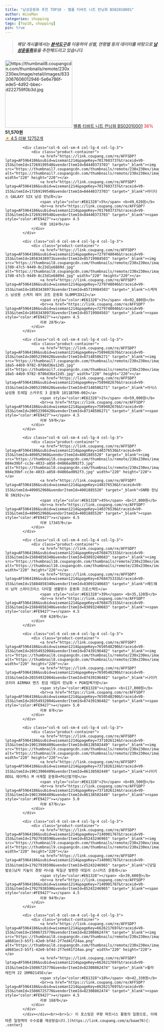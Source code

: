 ```yaml
---
title: "남성운동화 추천 TOP10 - 밸롭 티바트 니트 런닝화 BS02010001"
author: WiseMan
categories: shopping
tags: [Top10, shopping]
pin: true
---
```


> ##### 해당 게시물에서는 [**분석도구**](https://itemscout.io/)를 이용하여 **성별**, **연령별** 등의 데이터를 바탕으로 [**남성운동화**](https://link.coupang.com/a/baae76)들을 추천해드리고 있습니다.
<div class="container"><div class="row">
            <div class="col-6 col-sm-4 col-lg-4 col-lg-3">
                <div class="product-container">
                    <a href="https://link.coupang.com/re/AFFSDP?lptag=AF5964186&subid=wiseman1214&pageKey=1987199303&traceid=V0-153&itemId=3381211083&vendorItemId=71367870452" target="_blank"><img src="https://thumbnail8.coupangcdn.com/thumbnails/remote/230x230ex/image/retail/images/8332067606012946-5e6e786f-ede5-4d92-bbec-d222759f0b3d.jpg" alt="https://thumbnail8.coupangcdn.com/thumbnails/remote/230x230ex/image/retail/images/8332067606012946-5e6e786f-ede5-4d92-bbec-d222759f0b3d.jpg" width="220" height="220"></a>
                    <a href="https://link.coupang.com/re/AFFSDP?lptag=AF5964186&subid=wiseman1214&pageKey=1987199303&traceid=V0-153&itemId=3381211083&vendorItemId=71367870452" target="_blank">밸롭 티바트 니트 런닝화 BS02010001</a>
                    <span style="color:#E61328">36%</span> <b>51,570원</b>
                    <br><a href="https://link.coupang.com/re/AFFSDP?lptag=AF5964186&subid=wiseman1214&pageKey=1987199303&traceid=V0-153&itemId=3381211083&vendorItemId=71367870452" target="_blank"><span style="color:#FE9427">★</span> 4.5
                    리뷰 12752개</a>
                </div>
            </div>
            
            <div class="col-6 col-sm-4 col-lg-4 col-lg-3">
                <div class="product-container">
                    <a href="https://link.coupang.com/re/AFFSDP?lptag=AF5964186&subid=wiseman1214&pageKey=7017603737&traceid=V0-153&itemId=17269199548&vendorItemId=84440373703" target="_blank"><img src="https://thumbnail7.coupangcdn.com/thumbnails/remote/230x230ex/image/vendor_inventory/d13a/aea721fd0eba434b78f93b4617e1d21a27a20b5209554c4dc6c81b487fcd.jpg" alt="https://thumbnail7.coupangcdn.com/thumbnails/remote/230x230ex/image/vendor_inventory/d13a/aea721fd0eba434b78f93b4617e1d21a27a20b5209554c4dc6c81b487fcd.jpg" width="220" height="220"></a>
                    <a href="https://link.coupang.com/re/AFFSDP?lptag=AF5964186&subid=wiseman1214&pageKey=7017603737&traceid=V0-153&itemId=17269199548&vendorItemId=84440373703" target="_blank">아디다스 GALAXY SIX 남성 런닝화</a>
                    <span style="color:#E61328">5%</span> <b>49,620원</b>
                    <br><a href="https://link.coupang.com/re/AFFSDP?lptag=AF5964186&subid=wiseman1214&pageKey=7017603737&traceid=V0-153&itemId=17269199548&vendorItemId=84440373703" target="_blank"><span style="color:#FE9427">★</span> 4.5
                    리뷰 1024개</a>
                </div>
            </div>
            
            <div class="col-6 col-sm-4 col-lg-4 col-lg-3">
                <div class="product-container">
                    <a href="https://link.coupang.com/re/AFFSDP?lptag=AF5964186&subid=wiseman1214&pageKey=7279748046&traceid=V0-153&itemId=18583438973&vendorItemId=85719984503" target="_blank"><img src="https://thumbnail8.coupangcdn.com/thumbnails/remote/230x230ex/image/retail/images/2023/04/19/18/5/e0b81edd-17d0-47c5-9449-8c23d1e6889d.jpg" alt="https://thumbnail8.coupangcdn.com/thumbnails/remote/230x230ex/image/retail/images/2023/04/19/18/5/e0b81edd-17d0-47c5-9449-8c23d1e6889d.jpg" width="220" height="220"></a>
                    <a href="https://link.coupang.com/re/AFFSDP?lptag=AF5964186&subid=wiseman1214&pageKey=7279748046&traceid=V0-153&itemId=18583438973&vendorItemId=85719984503" target="_blank">스케쳐스 남성용 스케치 에어 코트 운동화 SL0MPCDX12</a>
                    <span style="color:#E61328">1%</span> <b>92,880원</b>
                    <br><a href="https://link.coupang.com/re/AFFSDP?lptag=AF5964186&subid=wiseman1214&pageKey=7279748046&traceid=V0-153&itemId=18583438973&vendorItemId=85719984503" target="_blank"><span style="color:#FE9427">★</span> 4.5
                    리뷰 28개</a>
                </div>
            </div>
            
            <div class="col-6 col-sm-4 col-lg-4 col-lg-3">
                <div class="product-container">
                    <a href="https://link.coupang.com/re/AFFSDP?lptag=AF5964186&subid=wiseman1214&pageKey=7589482676&traceid=V0-153&itemId=20052390420&vendorItemId=87148586271" target="_blank"><img src="https://thumbnail7.coupangcdn.com/thumbnails/remote/230x230ex/image/retail/images/2023/09/11/11/3/add72af1-18a5-44b9-9782-0786d36e12d5.jpg" alt="https://thumbnail7.coupangcdn.com/thumbnails/remote/230x230ex/image/retail/images/2023/09/11/11/3/add72af1-18a5-44b9-9782-0786d36e12d5.jpg" width="220" height="220"></a>
                    <a href="https://link.coupang.com/re/AFFSDP?lptag=AF5964186&subid=wiseman1214&pageKey=7589482676&traceid=V0-153&itemId=20052390420&vendorItemId=87148586271" target="_blank">아식스 남성용 트레일 스카우트 3 운동화 1011B700-002</a>
                    <span style="color:#E61328">1%</span> <b>59,000원</b>
                    <br><a href="https://link.coupang.com/re/AFFSDP?lptag=AF5964186&subid=wiseman1214&pageKey=7589482676&traceid=V0-153&itemId=20052390420&vendorItemId=87148586271" target="_blank"><span style="color:#FE9427">★</span> 4.5
                    리뷰 59개</a>
                </div>
            </div>
            
            <div class="col-6 col-sm-4 col-lg-4 col-lg-3">
                <div class="product-container">
                    <a href="https://link.coupang.com/re/AFFSDP?lptag=AF5964186&subid=wiseman1214&pageKey=140376536&traceid=V0-153&itemId=409052960&vendorItemId=4001885520" target="_blank"><img src="https://thumbnail8.coupangcdn.com/thumbnails/remote/230x230ex/image/retail/images/7891735884251432-084e39bf-cc3e-4033-a858-04866ad092f3.jpg" alt="https://thumbnail8.coupangcdn.com/thumbnails/remote/230x230ex/image/retail/images/7891735884251432-084e39bf-cc3e-4033-a858-04866ad092f3.jpg" width="220" height="220"></a>
                    <a href="https://link.coupang.com/re/AFFSDP?lptag=AF5964186&subid=wiseman1214&pageKey=140376536&traceid=V0-153&itemId=409052960&vendorItemId=4001885520" target="_blank">SNRD 런닝화 SN192</a>
                    <span style="color:#E61328">45%</span> <b>17,800원</b>
                    <br><a href="https://link.coupang.com/re/AFFSDP?lptag=AF5964186&subid=wiseman1214&pageKey=140376536&traceid=V0-153&itemId=409052960&vendorItemId=4001885520" target="_blank"><span style="color:#FE9427">★</span> 4.5
                    리뷰 17345개</a>
                </div>
            </div>
            
            <div class="col-6 col-sm-4 col-lg-4 col-lg-3">
                <div class="product-container">
                    <a href="https://link.coupang.com/re/AFFSDP?lptag=AF5964186&subid=wiseman1214&pageKey=6768475333&traceid=V0-153&itemId=15884858340&vendorItemId=83093240683" target="_blank"><img src="https://thumbnail10.coupangcdn.com/thumbnails/remote/230x230ex/image/vendor_inventory/1513/0258611451b5a4855213ec62fc480ba94b5fe0000c1fe5ce5b073c9d3851.jpg" alt="https://thumbnail10.coupangcdn.com/thumbnails/remote/230x230ex/image/vendor_inventory/1513/0258611451b5a4855213ec62fc480ba94b5fe0000c1fe5ce5b073c9d3851.jpg" width="220" height="220"></a>
                    <a href="https://link.coupang.com/re/AFFSDP?lptag=AF5964186&subid=wiseman1214&pageKey=6768475333&traceid=V0-153&itemId=15884858340&vendorItemId=83093240683" target="_blank">헤드웨이 남자 스파이크리스 다이얼 생활방수 운동화 크로스액트</a>
                    <span style="color:#E61328">39%</span> <b>35,120원</b>
                    <br><a href="https://link.coupang.com/re/AFFSDP?lptag=AF5964186&subid=wiseman1214&pageKey=6768475333&traceid=V0-153&itemId=15884858340&vendorItemId=83093240683" target="_blank"><span style="color:#FE9427">★</span> 4.5
                    리뷰 620개</a>
                </div>
            </div>
            
            <div class="col-6 col-sm-4 col-lg-4 col-lg-3">
                <div class="product-container">
                    <a href="https://link.coupang.com/re/AFFSDP?lptag=AF5964186&subid=wiseman1214&pageKey=7650548290&traceid=V0-153&itemId=20354932004&vendorItemId=87439196482" target="_blank"><img src="https://thumbnail8.coupangcdn.com/thumbnails/remote/230x230ex/image/vendor_inventory/52af/0fded505f36b0d523d5b4ada8920620a7525c966ff2d49cdd7f2a2e1d962.jpg" alt="https://thumbnail8.coupangcdn.com/thumbnails/remote/230x230ex/image/vendor_inventory/52af/0fded505f36b0d523d5b4ada8920620a7525c966ff2d49cdd7f2a2e1d962.jpg" width="220" height="220"></a>
                    <a href="https://link.coupang.com/re/AFFSDP?lptag=AF5964186&subid=wiseman1214&pageKey=7650548290&traceid=V0-153&itemId=20354932004&vendorItemId=87439196482" target="_blank">나이키 코리아 AIRMAX 맨즈 흰검 데일리 런닝화 + PGN짐쌕가방</a>
                    <span style="color:#E61328"></span> <b>117,000원</b>
                    <br><a href="https://link.coupang.com/re/AFFSDP?lptag=AF5964186&subid=wiseman1214&pageKey=7650548290&traceid=V0-153&itemId=20354932004&vendorItemId=87439196482" target="_blank"><span style="color:#FE9427">★</span> 5.0
                    리뷰 8개</a>
                </div>
            </div>
            
            <div class="col-6 col-sm-4 col-lg-4 col-lg-3">
                <div class="product-container">
                    <a href="https://link.coupang.com/re/AFFSDP?lptag=AF5964186&subid=wiseman1214&pageKey=7371026124&traceid=V0-153&itemId=19013906409&vendorItemId=86138502449" target="_blank"><img src="https://thumbnail9.coupangcdn.com/thumbnails/remote/230x230ex/image/vendor_inventory/9f4a/af6b72beb0fc62b74f3fa9e6baaff66060d59b851b30a42c5829e6613908.jpg" alt="https://thumbnail9.coupangcdn.com/thumbnails/remote/230x230ex/image/vendor_inventory/9f4a/af6b72beb0fc62b74f3fa9e6baaff66060d59b851b30a42c5829e6613908.jpg" width="220" height="220"></a>
                    <a href="https://link.coupang.com/re/AFFSDP?lptag=AF5964186&subid=wiseman1214&pageKey=7371026124&traceid=V0-153&itemId=19013906409&vendorItemId=86138502449" target="_blank">나이키 ODSL 에어맥스 M 사계절 운동화+PG신발가방</a>
                    <span style="color:#E61328">2%</span> <b>89,500원</b>
                    <br><a href="https://link.coupang.com/re/AFFSDP?lptag=AF5964186&subid=wiseman1214&pageKey=7371026124&traceid=V0-153&itemId=19013906409&vendorItemId=86138502449" target="_blank"><span style="color:#FE9427">★</span> 5.0
                    리뷰 67개</a>
                </div>
            </div>
            
            <div class="col-6 col-sm-4 col-lg-4 col-lg-3">
                <div class="product-container">
                    <a href="https://link.coupang.com/re/AFFSDP?lptag=AF5964186&subid=wiseman1214&pageKey=7140901767&traceid=V0-153&itemId=17927938590&vendorItemId=85243246965" target="_blank"><img src="https://thumbnail9.coupangcdn.com/thumbnails/remote/230x230ex/image/vendor_inventory/c5f3/4fac9279118bfa9015e94688166ee57e3bc5ce9e92828cdc3e6391cc1a53.JPG" alt="https://thumbnail9.coupangcdn.com/thumbnails/remote/230x230ex/image/vendor_inventory/c5f3/4fac9279118bfa9015e94688166ee57e3bc5ce9e92828cdc3e6391cc1a53.JPG" width="220" height="220"></a>
                    <a href="https://link.coupang.com/re/AFFSDP?lptag=AF5964186&subid=wiseman1214&pageKey=7140901767&traceid=V0-153&itemId=17927938590&vendorItemId=85243246965" target="_blank">[당일발송]남자 키높이 경량 러너솔 독일군 발편한 데일리 스니커즈 운동화</a>
                    <span style="color:#E61328"></span> <b>39,600원</b>
                    <br><a href="https://link.coupang.com/re/AFFSDP?lptag=AF5964186&subid=wiseman1214&pageKey=7140901767&traceid=V0-153&itemId=17927938590&vendorItemId=85243246965" target="_blank"><span style="color:#FE9427">★</span> 4.5
                    리뷰 94개</a>
                </div>
            </div>
            
            <div class="col-6 col-sm-4 col-lg-4 col-lg-3">
                <div class="product-container">
                    <a href="https://link.coupang.com/re/AFFSDP?lptag=AF5964186&subid=wiseman1214&pageKey=6626217697&traceid=V0-153&itemId=15086725770&vendorItemId=82308862474" target="_blank"><img src="https://thumbnail8.coupangcdn.com/thumbnails/remote/230x230ex/image/retail/images/5802684293746979-a8681ec3-b5f1-42e0-bf4d-2f7ed41f24aa.png" alt="https://thumbnail8.coupangcdn.com/thumbnails/remote/230x230ex/image/retail/images/5802684293746979-a8681ec3-b5f1-42e0-bf4d-2f7ed41f24aa.png" width="220" height="220"></a>
                    <a href="https://link.coupang.com/re/AFFSDP?lptag=AF5964186&subid=wiseman1214&pageKey=6626217697&traceid=V0-153&itemId=15086725770&vendorItemId=82308862474" target="_blank">휠라 레인져 22 1RM02145E</a>
                    <span style="color:#E61328">18%</span> <b>42,330원</b>
                    <br><a href="https://link.coupang.com/re/AFFSDP?lptag=AF5964186&subid=wiseman1214&pageKey=6626217697&traceid=V0-153&itemId=15086725770&vendorItemId=82308862474" target="_blank"><span style="color:#FE9427">★</span> 4.5
                    리뷰 168개</a>
                </div>
            </div>
            </div></div><br><br>[👉 이 포스팅은 쿠팡 파트너스 활동의 일환으로, 이에 따른 일정액의 수수료를 제공받습니다.](https://link.coupang.com/a/baae76){: .center}